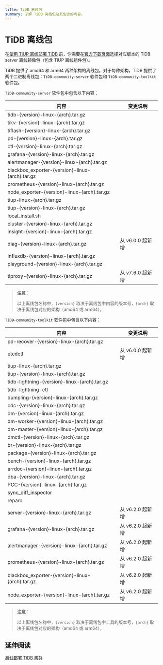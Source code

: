 ```yaml
---
title: TiDB 离线包
summary: 了解 TiDB 离线包及其包含的内容。
---
```


# TiDB 离线包

在[使用 TiUP 离线部署 TiDB](/production-deployment-using-tiup.md#离线部署) 前，你需要在[官方下载页面](https://cn.pingcap.com/product-community/)选择对应版本的 TiDB server 离线镜像包（包含 TiUP 离线组件包）。

TiDB 提供了 amd64 和 arm64 两种架构的离线包。对于每种架构，TiDB 提供了两个二进制离线包：`TiDB-community-server` 软件包和 `TiDB-community-toolkit` 软件包。

`TiDB-community-server` 软件包中包含以下内容：

| 内容 | 变更说明 |
|---|---|
| tidb-{version}-linux-{arch}.tar.gz |  |
| tikv-{version}-linux-{arch}.tar.gz |  |
| tiflash-{version}-linux-{arch}.tar.gz |  |
| pd-{version}-linux-{arch}.tar.gz |  |
| ctl-{version}-linux-{arch}.tar.gz |  |
| grafana-{version}-linux-{arch}.tar.gz |  |
| alertmanager-{version}-linux-{arch}.tar.gz |  |
| blackbox_exporter-{version}-linux-{arch}.tar.gz |  |
| prometheus-{version}-linux-{arch}.tar.gz |  |
| node_exporter-{version}-linux-{arch}.tar.gz |  |
| tiup-linux-{arch}.tar.gz |  |
| tiup-{version}-linux-{arch}.tar.gz |  |
| local_install.sh |  |
| cluster-{version}-linux-{arch}.tar.gz |  |
| insight-{version}-linux-{arch}.tar.gz |  |
| diag-{version}-linux-{arch}.tar.gz | 从 v6.0.0 起新增 |
| influxdb-{version}-linux-{arch}.tar.gz |  |
| playground-{version}-linux-{arch}.tar.gz |  |
| tiproxy-{version}-linux-{arch}.tar.gz | 从 v7.6.0 起新增 |

> **注意：**
>
> 以上离线包名称中，`{version}` 取决于离线包中内容的版本号，`{arch}` 取决于离线包对应的架构（amd64 或 arm64）。

`TiDB-community-toolkit` 软件包中包含以下内容：

| 内容 | 变更说明 |
|---|---|
| pd-recover-{version}-linux-{arch}.tar.gz |  |
| etcdctl | 从 v6.0.0 起新增 |
| tiup-linux-{arch}.tar.gz |  |
| tiup-{version}-linux-{arch}.tar.gz |  |
| tidb-lightning-{version}-linux-{arch}.tar.gz |  |
| tidb-lightning-ctl |  |
| dumpling-{version}-linux-{arch}.tar.gz |  |
| cdc-{version}-linux-{arch}.tar.gz |  |
| dm-{version}-linux-{arch}.tar.gz |  |
| dm-worker-{version}-linux-{arch}.tar.gz |  |
| dm-master-{version}-linux-{arch}.tar.gz |  |
| dmctl-{version}-linux-{arch}.tar.gz |  |
| br-{version}-linux-{arch}.tar.gz |  |
| package-{version}-linux-{arch}.tar.gz |  |
| bench-{version}-linux-{arch}.tar.gz |  |
| errdoc-{version}-linux-{arch}.tar.gz |  |
| dba-{version}-linux-{arch}.tar.gz |  |
| PCC-{version}-linux-{arch}.tar.gz |  |
| sync_diff_inspector |  |
| reparo |  |
| server-{version}-linux-{arch}.tar.gz | 从 v6.2.0 起新增 |
| grafana-{version}-linux-{arch}.tar.gz | 从 v6.2.0 起新增 |
| alertmanager-{version}-linux-{arch}.tar.gz | 从 v6.2.0 起新增 |
| prometheus-{version}-linux-{arch}.tar.gz | 从 v6.2.0 起新增  |
| blackbox_exporter-{version}-linux-{arch}.tar.gz | 从 v6.2.0 起新增 |
| node_exporter-{version}-linux-{arch}.tar.gz | 从 v6.2.0 起新增 |

> **注意：**
>
> 以上离线包名称中，`{version}` 取决于离线包中工具的版本号，`{arch}` 取决于离线包对应的架构（amd64 或 arm64）。

## 延伸阅读

[离线部署 TiDB 集群](/production-deployment-using-tiup.md#离线部署)
